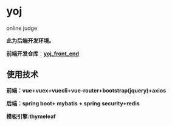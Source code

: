 # yoj
online judge

**此为后端开发环境。**

**前端开发仓库**：[**yoj_front_end**](https://github.com/codeOflI/yoj_front_end)  

## 使用技术

**前端：vue+vuex+vuecli+vue-router+bootstrap(jquery)+axios**

**后端：spring boot+ mybatis + spring security+redis**

**模板引擎:thymeleaf**


